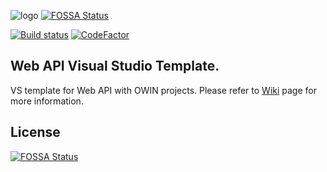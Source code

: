 ![logo](WebApiStarter/WebApiStarter.Template.Vsix/logo-lazybyte.png)
[![FOSSA Status](https://app.fossa.io/api/projects/git%2Bgithub.com%2FMirzaMerdovic%2FWebApiStartTemplate.svg?type=shield)](https://app.fossa.io/projects/git%2Bgithub.com%2FMirzaMerdovic%2FWebApiStartTemplate?ref=badge_shield)

[![Build status](https://ci.appveyor.com/api/projects/status/308y0cq7d25um8nq/branch/master?svg=true)](https://ci.appveyor.com/project/MirzaMerdovic/webapistarttemplate/branch/master) [![CodeFactor](https://www.codefactor.io/repository/github/mirzamerdovic/webapistarttemplate/badge)](https://www.codefactor.io/repository/github/mirzamerdovic/webapistarttemplate)

## Web API Visual Studio Template.

VS template for Web API with OWIN projects. 
Please refer to [Wiki](https://github.com/MirzaMerdovic/WebApiStartTemplate/wiki) page for more information.


## License
[![FOSSA Status](https://app.fossa.io/api/projects/git%2Bgithub.com%2FMirzaMerdovic%2FWebApiStartTemplate.svg?type=large)](https://app.fossa.io/projects/git%2Bgithub.com%2FMirzaMerdovic%2FWebApiStartTemplate?ref=badge_large)